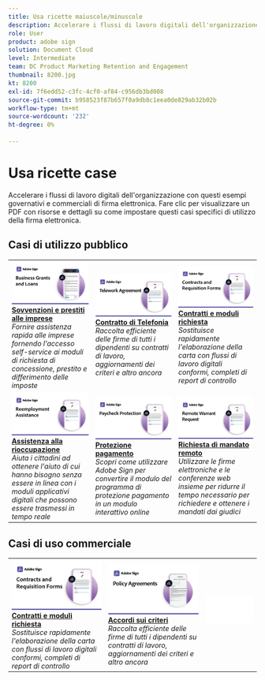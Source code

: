 ```yaml
---
title: Usa ricette maiuscole/minuscole
description: Accelerare i flussi di lavoro digitali dell'organizzazione con questi esempi governativi e commerciali di firma elettronica
role: User
product: adobe sign
solution: Document Cloud
level: Intermediate
team: DC Product Marketing Retention and Engagement
thumbnail: 8200.jpg
kt: 8200
exl-id: 7f6edd52-c3fc-4cf0-af84-c956db3bd008
source-git-commit: b958523f87b657f0a9db8c1eea0de829ab32b02b
workflow-type: tm+mt
source-wordcount: '232'
ht-degree: 0%

---
```


# Usa ricette case

Accelerare i flussi di lavoro digitali dell&#39;organizzazione con questi esempi governativi e commerciali di firma elettronica. Fare clic per visualizzare un PDF con risorse e dettagli su come impostare questi casi specifici di utilizzo della firma elettronica.

## Casi di utilizzo pubblico

<table style="table-layout:fixed">
<tr>
  <td>
    <a href="usecasegovgrants.md">
      <img alt="Sovvenzioni e prestiti alle imprese" src="../assets/UC_Business.png" />
    </a>
    <div>
    <a href="usecasegovgrants.md"><strong>Sovvenzioni e prestiti alle imprese</strong></a>
    </div>
    <em>Fornire assistenza rapida alle imprese fornendo l'accesso self-service ai moduli di richiesta di concessione, prestito e differimento delle imposte</em>
    <br>
  </td> 
  <td>
    <a href="usecasegovtelework.md">
      <img alt="Contratto di Telefonia" src="../assets/UC_MegasignR.png" />
    </a>
    <div>
    <a href="usecasegovtelework.md"><strong>Contratto di Telefonia</strong></a>
    </div>
    <em>Raccolta efficiente delle firme di tutti i dipendenti su contratti di lavoro, aggiornamenti dei criteri e altro ancora</em>
    <br>
  </td>
  <td>
    <a href="usecasegovcontracts.md">
      <img alt="Contratti e moduli richiesta" src="../assets/UC_WorkflowR.png" />
    </a>
    <div>
    <a href="usecasegovcontracts.md"><strong>Contratti e moduli richiesta</strong></a>
    </div>
    <em>Sostituisce rapidamente l'elaborazione della carta con flussi di lavoro digitali conformi, completi di report di controllo</em>
    <br>
  </td>
</tr>
<tr>
  <td>
    <a href="usecasegovreemployment.md">
      <img alt="Assistenza alla rioccupazione" src="../assets/UC_WebformsR.png" />
    </a>
    <div>
    <a href="usecasegovreemployment.md"><strong>Assistenza alla rioccupazione</strong></a>
    </div>
    <em>Aiuta i cittadini ad ottenere l'aiuto di cui hanno bisogno senza essere in linea con i moduli applicativi digitali che possono essere trasmessi in tempo reale</em>
    <br>
  </td>
  <td>
    <a href="usecasegovpaycheck.md">
      <img alt="Protezione pagamento" src="../assets/UC_PaycheckProtectionR.png" />
    </a>
    <div>
    <a href="usecasegovpaycheck.md"><strong>Protezione pagamento</strong></a>
    </div>
    <em>Scopri come utilizzare Adobe Sign per convertire il modulo del programma di protezione pagamento in un modulo interattivo online</em>
    <br>
  </td>
  <td>
    <a href="usecasegovremote.md">
      <img alt="Richiesta di mandato remoto" src="../assets/UC_Remote_WarrantR.png" />
    </a>
    <div>
    <a href="usecasegovremote.md"><strong>Richiesta di mandato remoto</strong></a>
    </div>
    <em>Utilizzare le firme elettroniche e le conferenze web insieme per ridurre il tempo necessario per richiedere e ottenere i mandati dai giudici</em>
    <br>
  </td>
</tr>
</table>

## Casi di uso commerciale

<table style="table-layout:fixed">
<tr>
  <td>
    <a href="usecasecomcontracts.md">
      <img alt="Contratti e moduli richiesta" src="../assets/UC_WorkflowR.png" />
    </a>
    <div>
    <a href="usecasecomcontracts.md"><strong>Contratti e moduli richiesta</strong></a>
    </div>
    <em>Sostituisce rapidamente l'elaborazione della carta con flussi di lavoro digitali conformi, completi di report di controllo</em>
    <br>
  </td> 
  <td>
    <a href="usecasecompolicy.md">
      <img alt="Accordi sui criteri" src="../assets/UC_Policy.png" />
    </a>
    <div>
    <a href="usecasecompolicy.md"><strong>Accordi sui criteri</strong></a>
    </div>
    <em>Raccolta efficiente delle firme di tutti i dipendenti su contratti di lavoro, aggiornamenti dei criteri e altro ancora</em>
    <br>
  </td>
  <td>
    <img alt="Spaziatore" src="../assets/Whitespacer.png" />
    <div>
    <br>
  </td>
</tr>
</table>
